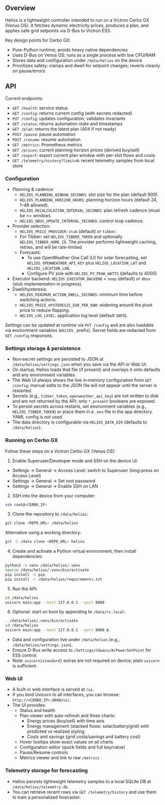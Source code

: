 ## Overview

Helios is a lightweight controller intended to run on a Victron Cerbo GX (Venus OS). It fetches
dynamic electricity prices, produces a plan, and applies safe grid setpoints via D-Bus to Victron ESS.

Key design points for Cerbo GX:

- Pure-Python runtime; avoids heavy native dependencies
- Uses D-Bus on Venus OS; runs as a single process with low CPU/RAM
- Stores data and configuration under `/data/helios` on the device
- Prioritizes safety: clamps and dwell for setpoint changes; reverts cleanly on pause/errors

## API

Current endpoints:

- `GET /health`: service status
- `GET /config`: returns current config (with secrets redacted)
- `PUT /config`: updates configuration; validates invariants
- `GET /status`: returns automation state and timestamps
- `GET /plan`: returns the latest plan (404 if not ready)
- `POST /pause`: pause automation
- `POST /resume`: resume automation
- `GET /metrics`: Prometheus metrics
- `GET /prices`: current planning horizon prices (derived buy/sell)
- `GET /export`: export current plan window with per-slot flows and costs
- `GET /telemetry/history?limit=N`: recent telemetry samples from local store

### Configuration

- Planning & cadence:
  - `HELIOS_PLANNING_WINDOW_SECONDS`: slot size for the plan (default 900).
  - `HELIOS_PLANNING_HORIZON_HOURS`: planning horizon hours (default 24, 1–48 allowed).
  - `HELIOS_RECALCULATION_INTERVAL_SECONDS`: plan refresh cadence (must be <= window).
  - `HELIOS_DBUS_UPDATE_INTERVAL_SECONDS`: control loop cadence.
- Provider selection:
  - `HELIOS_PRICE_PROVIDER`: `stub` (default) or `tibber`.
  - For Tibber: set `HELIOS_TIBBER_TOKEN` and optionally `HELIOS_TIBBER_HOME_ID`. The
    provider performs lightweight caching, retries, and will be rate-limited.
  - Forecasts:
    - To use OpenWeather One Call 3.0 for solar forecasting, set `HELIOS_OPENWEATHER_API_KEY` plus `HELIOS_LOCATION_LAT` and `HELIOS_LOCATION_LON`.
    - Configure PV size with `HELIOS_PV_PEAK_WATTS` (defaults to 4000).
- Executor backend: `HELIOS_EXECUTOR_BACKEND` = `noop` (default) or `dbus` (stub implementation in progress).
- Dwell/hysteresis:
  - `HELIOS_MINIMUM_ACTION_DWELL_SECONDS`: minimum time before switching actions.
  - `HELIOS_PRICE_HYSTERESIS_EUR_PER_KWH`: widening around the pivot price to reduce flapping.
  - `HELIOS_LOG_LEVEL`: application log level (default `INFO`).

Settings can be updated at runtime via `PUT /config` and are also loadable via environment variables (`HELIOS_` prefix). Secret fields are redacted from `GET /config` responses.

### Settings storage & persistence

- Non‑secret settings are persisted to JSON at `/data/helios/settings.json` when you save via the API or Web UI.
- On startup, Helios loads that file (if present) and overlays it onto defaults and any environment variables.
- The Web UI always shows the live in‑memory configuration from `GET /config`; manual edits to the JSON file will not appear until the server is restarted.
- Secrets (e.g., `tibber_token`, `openweather_api_key`) are not written to disk and are not returned by the API; only `*_present` booleans are exposed.
- To persist secrets across restarts, set environment variables (e.g., `HELIOS_TIBBER_TOKEN`) or place them in a `.env` file in the app directory. YAML config is not used.
- The data directory is configurable via `HELIOS_DATA_DIR` (defaults to `/data/helios`).

### Running on Cerbo GX

Follow these steps on a Victron Cerbo GX (Venus OS):

1) Enable Superuser/Developer mode and SSH on the device UI:

- Settings → General → Access Level: switch to Superuser (long‑press on Access Level)
- Settings → General → Set root password
- Settings → General → Enable SSH on LAN

2) SSH into the device from your computer:

```bash
ssh root@<CERBO_IP>
```

3) Clone the repository to `/data/helios`:

```bash
git clone <REPO_URL> /data/helios
```

Alternative using a working directory:

```bash
git -C /data clone <REPO_URL> helios
```

4) Create and activate a Python virtual environment, then install dependencies:

```bash
python3 -m venv /data/helios/.venv
source /data/helios/.venv/bin/activate
pip install -U pip
pip install -r /data/helios/requirements.txt
```

5) Run the API:

```bash
cd /data/helios
uvicorn main:app --host 127.0.0.1 --port 8080
```

6) Optional: start on boot by appending to `/data/rc.local`:

```sh
. /data/helios/.venv/bin/activate
cd /data/helios
uvicorn main:app --host 127.0.0.1 --port 8080 &
```

- Data and configuration live under `/data/helios` (e.g., `/data/helios/settings.json`).
- Ensure D-Bus write access to `/Settings/CGwacs/AcPowerSetPoint` for ESS control.
- Note: `uvicorn[standard]` extras are not required on device; plain `uvicorn` is sufficient.

### Web UI

- A built-in web interface is served at `/ui`.
- If you bind Uvicorn to all interfaces, you can browse: `http://<CERBO_IP>:8080/ui/`.
- The UI provides:
  - Status and health
  - Plan viewer with auto-refresh and three charts:
    - Energy prices (buy/sell) with time axis
    - Energy management (stacked flows: solar/battery/grid) with predicted vs realized styling
    - Costs and savings (grid costs/savings and battery cost)
  - Hover tooltips show exact values on all charts
  - Configuration editor (quick fields and full key/value)
  - Pause/Resume controls
  - Metrics viewer and link to raw `/metrics`

### Telemetry storage for forecasting

- Helios persists lightweight telemetry samples to a local SQLite DB at `/data/helios/telemetry.db`.
- You can retrieve recent rows via `GET /telemetry/history` and use them to train a personalized forecaster.